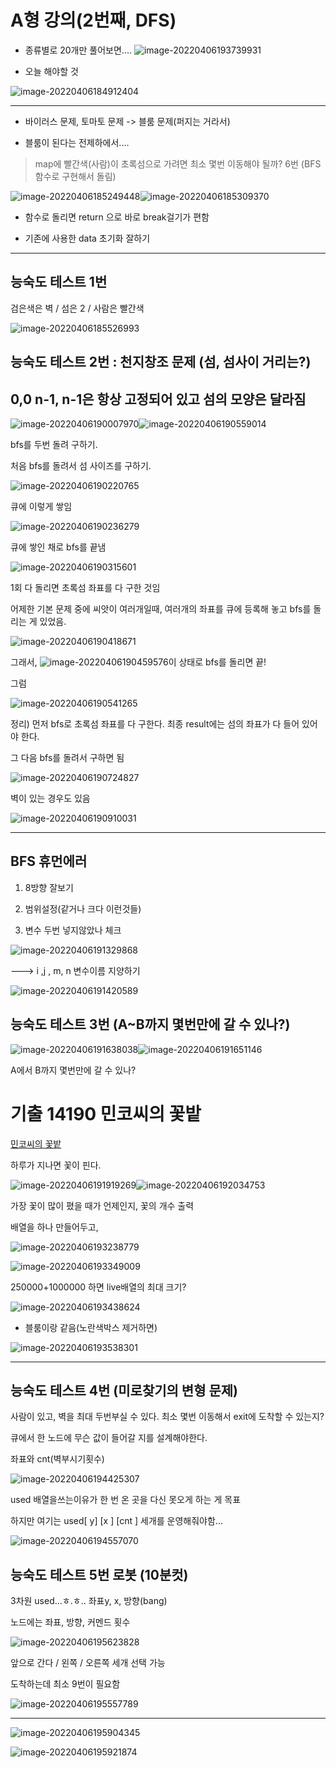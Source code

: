 # A형 강의(2번째, DFS)

* 종류별로 20개만 풀어보면.... ![image-20220406193739931](A%ED%98%95%20%EA%B0%95%EC%9D%98(2%EB%B2%88%EC%A7%B8,%20DFS).assets/image-20220406193739931.png)

* 오늘 해야할 것

![image-20220406184912404](A%ED%98%95%20%EA%B0%95%EC%9D%98(2%EB%B2%88%EC%A7%B8,%20DFS).assets/image-20220406184912404.png)

---

* 바이러스 문제, 토마토 문제 -> 블룸 문제(퍼지는 거라서)



* 블룸이 된다는 전제하에서....

> map에 빨간색(사람)이 초록섬으로 가려면 최소 몇번 이동해야 될까? 6번 (BFS함수로 구현해서 돌림)

![image-20220406185249448](A%ED%98%95%20%EA%B0%95%EC%9D%98(2%EB%B2%88%EC%A7%B8,%20DFS).assets/image-20220406185249448.png)![image-20220406185309370](A%ED%98%95%20%EA%B0%95%EC%9D%98(2%EB%B2%88%EC%A7%B8,%20DFS).assets/image-20220406185309370.png)

* 함수로 돌리면 return 으로 바로 break걸기가 편함

* 기존에 사용한 data 초기화 잘하기 

---

## 능숙도 테스트 1번

검은색은 벽 / 섬은 2 / 사람은 빨간색 

![image-20220406185526993](A%ED%98%95%20%EA%B0%95%EC%9D%98(2%EB%B2%88%EC%A7%B8,%20DFS).assets/image-20220406185526993.png)



## 능숙도 테스트 2번 : 천지창조 문제 (섬, 섬사이 거리는?) 

## 0,0 n-1, n-1은 항상 고정되어 있고 섬의 모양은 달라짐

![image-20220406190007970](A%ED%98%95%20%EA%B0%95%EC%9D%98(2%EB%B2%88%EC%A7%B8,%20DFS).assets/image-20220406190848391.png)![image-20220406190559014](A%ED%98%95%20%EA%B0%95%EC%9D%98(2%EB%B2%88%EC%A7%B8,%20DFS).assets/image-20220406190559014.png)

bfs를 두번 돌려 구하기.

처음 bfs를 돌려서 섬 사이즈를 구하기.

![image-20220406190220765](A%ED%98%95%20%EA%B0%95%EC%9D%98(2%EB%B2%88%EC%A7%B8,%20DFS).assets/image-20220406190220765.png)

큐에 이렇게 쌓임

![image-20220406190236279](A%ED%98%95%20%EA%B0%95%EC%9D%98(2%EB%B2%88%EC%A7%B8,%20DFS).assets/image-20220406190236279.png)

큐에 쌓인 채로 bfs를 끝냄

![image-20220406190315601](A%ED%98%95%20%EA%B0%95%EC%9D%98(2%EB%B2%88%EC%A7%B8,%20DFS).assets/image-20220406190315601.png)

1회 다 돌리면 초록섬 좌표를 다 구한 것임



어제한 기본 문제 중에 씨앗이 여러개일때, 여러개의 좌표를 큐에 등록해 놓고 bfs를 돌리는 게 있었음.

![image-20220406190418671](A%ED%98%95%20%EA%B0%95%EC%9D%98(2%EB%B2%88%EC%A7%B8,%20DFS).assets/image-20220406190418671.png)

그래서, ![image-20220406190459576](A%ED%98%95%20%EA%B0%95%EC%9D%98(2%EB%B2%88%EC%A7%B8,%20DFS).assets/image-20220406190459576.png)이 상태로 bfs를 돌리면 끝!

그럼

![image-20220406190541265](A%ED%98%95%20%EA%B0%95%EC%9D%98(2%EB%B2%88%EC%A7%B8,%20DFS).assets/image-20220406190541265.png)



정리) 먼저 bfs로 초록섬 좌표를 다 구한다. 최종 result에는 섬의 좌표가 다 들어 있어야 한다.

그 다음 bfs를 돌려서 구하면 됨

![image-20220406190724827](A%ED%98%95%20%EA%B0%95%EC%9D%98(2%EB%B2%88%EC%A7%B8,%20DFS).assets/image-20220406190724827.png)



벽이 있는 경우도 있음

![image-20220406190910031](A%ED%98%95%20%EA%B0%95%EC%9D%98(2%EB%B2%88%EC%A7%B8,%20DFS).assets/image-20220406190910031.png)



---

## BFS 휴먼에러

1) 8방향 잘보기

2) 범위설정(같거나 크다 이런것들)

3) 변수 두번 넣지않았나 체크

![image-20220406191329868](A%ED%98%95%20%EA%B0%95%EC%9D%98(2%EB%B2%88%EC%A7%B8,%20DFS).assets/image-20220406191329868.png)

---> i ,j , m, n 변수이름 지양하기

![image-20220406191420589](A%ED%98%95%20%EA%B0%95%EC%9D%98(2%EB%B2%88%EC%A7%B8,%20DFS).assets/image-20220406191420589.png)







## 능숙도 테스트 3번 (A~B까지 몇번만에 갈 수 있나?)

![image-20220406191638038](A%ED%98%95%20%EA%B0%95%EC%9D%98(2%EB%B2%88%EC%A7%B8,%20DFS).assets/image-20220406191638038.png)![image-20220406191651146](A%ED%98%95%20%EA%B0%95%EC%9D%98(2%EB%B2%88%EC%A7%B8,%20DFS).assets/image-20220406191651146.png)



A에서 B까지 몇번만에 갈 수 있나?





# 기출 14190 민코씨의 꽃밭

[민코씨의 꽃밭](https://swexpertacademy.com/main/code/userProblem/userProblemDetail.do?contestProbId=AX_PdObKe04DFARi&categoryId=AX_PdObKe04DFARi&categoryType=CODE&&&#)

하루가 지나면 꽃이 핀다.

![image-20220406191919269](A%ED%98%95%20%EA%B0%95%EC%9D%98(2%EB%B2%88%EC%A7%B8,%20DFS).assets/image-20220406191919269.png)![image-20220406192034753](A%ED%98%95%20%EA%B0%95%EC%9D%98(2%EB%B2%88%EC%A7%B8,%20DFS).assets/image-20220406192034753.png)

가장 꽃이 많이 폈을 때가 언제인지, 꽃의 개수 출력



배열을 하나 만들어두고, 

![image-20220406193238779](A%ED%98%95%20%EA%B0%95%EC%9D%98(2%EB%B2%88%EC%A7%B8,%20DFS).assets/image-20220406193238779.png)





![image-20220406193349009](A%ED%98%95%20%EA%B0%95%EC%9D%98(2%EB%B2%88%EC%A7%B8,%20DFS).assets/image-20220406193349009.png)

250000+1000000 하면 live배열의 최대 크기?





![image-20220406193438624](A%ED%98%95%20%EA%B0%95%EC%9D%98(2%EB%B2%88%EC%A7%B8,%20DFS).assets/image-20220406193438624.png)





* 블룸이랑 같음(노란색박스 제거하면)

![image-20220406193538301](A%ED%98%95%20%EA%B0%95%EC%9D%98(2%EB%B2%88%EC%A7%B8,%20DFS).assets/image-20220406193538301.png)





---

## 능숙도 테스트 4번 (미로찾기의 변형 문제)

사람이 있고, 벽을 최대 두번부실 수 있다. 최소 몇번 이동해서 exit에 도착할 수 있는지?

큐에서 한 노드에 무슨 값이 들어갈 지를 설계해야한다.

좌표와 cnt(벽부시기횟수)

![image-20220406194425307](A%ED%98%95%20%EA%B0%95%EC%9D%98(2%EB%B2%88%EC%A7%B8,%20DFS).assets/image-20220406194425307.png)

used 배열을쓰는이유가 한 번 온 곳을 다신 못오게 하는 게 목표

하지만 여기는 used[ y] [x ] [cnt ] 세개를 운영해줘야함...

![image-20220406194557070](A%ED%98%95%20%EA%B0%95%EC%9D%98(2%EB%B2%88%EC%A7%B8,%20DFS).assets/image-20220406194557070.png)





## 능숙도 테스트 5번 로봇 (10분컷)

3차원 used...ㅎ.ㅎ..  좌표y, x, 방향(bang)

노드에는 좌표, 방향, 커멘드 횟수

![image-20220406195623828](A%ED%98%95%20%EA%B0%95%EC%9D%98(2%EB%B2%88%EC%A7%B8,%20DFS).assets/image-20220406195623828.png)

앞으로 간다 / 왼쪽 / 오른쪽 세개 선택 가능

도착하는데 최소 9번이 필요함



![image-20220406195557789](A%ED%98%95%20%EA%B0%95%EC%9D%98(2%EB%B2%88%EC%A7%B8,%20DFS).assets/image-20220406195557789.png)





---



![image-20220406195904345](A%ED%98%95%20%EA%B0%95%EC%9D%98(2%EB%B2%88%EC%A7%B8,%20DFS).assets/image-20220406195904345.png)



![image-20220406195921874](A%ED%98%95%20%EA%B0%95%EC%9D%98(2%EB%B2%88%EC%A7%B8,%20DFS).assets/image-20220406195921874.png)



 